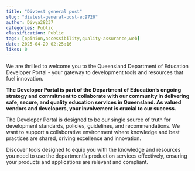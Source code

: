 ```yaml
---
title: "Divtest general post"
slug: "divtest-general-post-ec9720"
author: Divya28237
categories: Public
classification: Public
tags: [opinion,accessibility,quality-assurance,web]
date: 2025-04-29 02:25:16 
likes: 0
---
```


We are thrilled to welcome you to the Queensland Department of Education Developer Portal - your gateway to development tools and resources that fuel innovation.

**The Developer Portal is part of the Department of Education’s ongoing strategy and commitment to collaborate with our community in delivering safe, secure, and quality education services in Queensland. As valued vendors and developers, your involvement is crucial to our success.**

The Developer Portal is designed to be our single source of truth for development standards, policies, guidelines, and recommendations. We want to support a collaborative environment where knowledge and best practices are shared, driving excellence and innovation.

Discover tools designed to equip you with the knowledge and resources you need to use the department’s production services effectively, ensuring your products and applications are relevant and compliant.